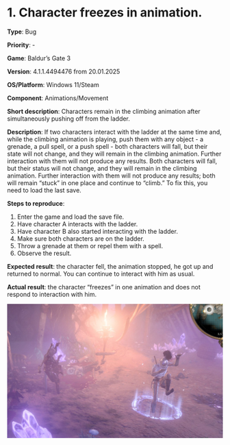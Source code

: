 # 1. Character freezes in animation.

**Type**: Bug

**Priority**: -

**Game**: Baldur’s Gate 3

**Version**: 4.1.1.4494476 from 20.01.2025

**OS/Platform**: Windows 11/Steam

**Component**: Animations/Movement

**Short description**: Characters remain in the climbing animation after simultaneously pushing off from the ladder. 

**Description**: If two characters interact with the ladder at the same time and, while the climbing animation is playing, push them with any object - a grenade, a pull spell, or a push spell - both characters will fall, but their state will not change, and they will remain in the climbing animation. Further interaction with them will not produce any results. Both characters will fall, but their status will not change, and they will remain in the climbing animation. Further interaction with them will not produce any results; both will remain “stuck” in one place and continue to “climb.” To fix this, you need to load the last save.

**Steps to reproduce**:
1. Enter the game and load the save file.
2. Have character A interacts with the ladder.
3. Have character B also started interacting with the ladder. 
4. Make sure both characters are on the ladder. 
5. Throw a grenade at them or repel them with a spell.
6. Observe the result.

**Expected result**: the character fell, the animation stopped, he got up and returned to normal. You can continue to interact with him as usual. 

**Actual result**: the character “freezes” in one animation and does not respond to interaction with him.

![Bug's picture](../screenshots/bug1.png)
